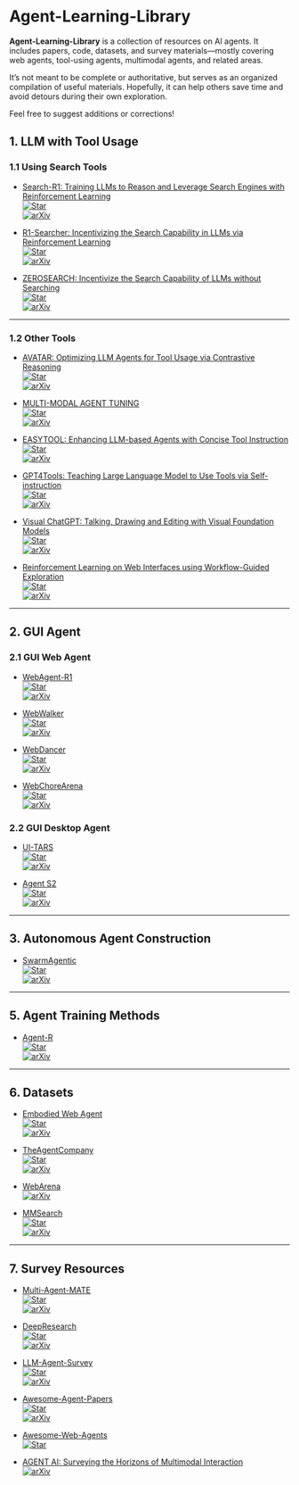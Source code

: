# Agent-Learning-Library

**Agent-Learning-Library** is a collection of resources on AI agents.
It includes papers, code, datasets, and survey materials—mostly covering web agents, tool-using agents, multimodal agents, and related areas.

It’s not meant to be complete or authoritative, but serves as an organized compilation of useful materials.
Hopefully, it can help others save time and avoid detours during their own exploration.

Feel free to suggest additions or corrections!

## 1. LLM with Tool Usage

### 1.1 Using Search Tools

+ [Search-R1: Training LLMs to Reason and Leverage Search Engines with Reinforcement Learning](https://github.com/PeterGriffinJin/Search-R1)  
  [![Star](https://img.shields.io/github/stars/PeterGriffinJin/Search-R1.svg?style=social)](https://github.com/PeterGriffinJin/Search-R1)  
  [![arXiv](https://img.shields.io/badge/arXiv-2503.09516-b31b1b.svg)](https://arxiv.org/abs/2503.09516)

+ [R1-Searcher: Incentivizing the Search Capability in LLMs via Reinforcement Learning](https://github.com/RUCAIBox/R1-Searcher)  
  [![Star](https://img.shields.io/github/stars/RUCAIBox/R1-Searcher.svg?style=social)](https://github.com/RUCAIBox/R1-Searcher)  
  [![arXiv](https://img.shields.io/badge/arXiv-2503.05592-b31b1b.svg)](https://arxiv.org/abs/2503.05592)

+ [ZEROSEARCH: Incentivize the Search Capability of LLMs without Searching](https://github.com/Alibaba-NLP/ZeroSearch)  
  [![Star](https://img.shields.io/github/stars/Alibaba-NLP/ZeroSearch.svg?style=social)](https://github.com/Alibaba-NLP/ZeroSearch)  
  [![arXiv](https://img.shields.io/badge/arXiv-2505.04588-b31b1b.svg)](https://arxiv.org/abs/2505.04588)

---

### 1.2 Other Tools

+ [AVATAR: Optimizing LLM Agents for Tool Usage via Contrastive Reasoning](https://github.com/zou-group/avatar)  
  [![Star](https://img.shields.io/github/stars/zou-group/avatar.svg?style=social)](https://github.com/zou-group/avatar)  
  [![arXiv](https://img.shields.io/badge/arXiv-2406.11200-b31b1b.svg)](https://arxiv.org/abs/2406.11200)

+ [MULTI-MODAL AGENT TUNING](https://github.com/mat-agent/MAT-Agent)  
  [![Star](https://img.shields.io/github/stars/mat-agent/MAT-Agent.svg?style=social)](https://github.com/mat-agent/MAT-Agent)  
  [![arXiv](https://img.shields.io/badge/arXiv-2412.15606-b31b1b.svg)](https://arxiv.org/abs/2412.15606)

+ [EASYTOOL: Enhancing LLM-based Agents with Concise Tool Instruction](https://github.com/microsoft/JARVIS/tree/main/easytool)  
  [![Star](https://img.shields.io/github/stars/microsoft/JARVIS.svg?style=social)](https://github.com/microsoft/JARVIS/tree/main/easytool)  
  [![arXiv](https://img.shields.io/badge/arXiv-2401.06201-b31b1b.svg)](https://arxiv.org/abs/2401.06201)

+ [GPT4Tools: Teaching Large Language Model to Use Tools via Self-instruction](https://github.com/AILab-CVC/GPT4Tools)  
  [![Star](https://img.shields.io/github/stars/AILab-CVC/GPT4Tools.svg?style=social)](https://github.com/AILab-CVC/GPT4Tools)  
  [![arXiv](https://img.shields.io/badge/arXiv-2305.18752-b31b1b.svg)](https://arxiv.org/abs/2305.18752)

+ [Visual ChatGPT: Talking, Drawing and Editing with Visual Foundation Models](https://github.com/chenfei-wu/TaskMatrix)  
  [![Star](https://img.shields.io/github/stars/chenfei-wu/TaskMatrix.svg?style=social)](https://github.com/chenfei-wu/TaskMatrix)  
  [![arXiv](https://img.shields.io/badge/arXiv-2303.04671-b31b1b.svg)](https://arxiv.org/abs/2303.04671)

+ [Reinforcement Learning on Web Interfaces using Workflow-Guided Exploration](https://github.com/stanfordnlp/wge)  
  [![Star](https://img.shields.io/github/stars/stanfordnlp/wge.svg?style=social)](https://github.com/stanfordnlp/wge)  
  [![arXiv](https://img.shields.io/badge/arXiv-1802.08802-b31b1b.svg)](https://arxiv.org/abs/1802.08802)

---

## 2. GUI Agent

### 2.1 GUI Web Agent

+ [WebAgent-R1](https://github.com/weizhepei/WebAgent-R1)  
  [![Star](https://img.shields.io/github/stars/weizhepei/WebAgent-R1.svg?style=social)](https://github.com/weizhepei/WebAgent-R1)  
  [![arXiv](https://img.shields.io/badge/arXiv-2505.16421-b31b1b.svg)](https://arxiv.org/abs/2505.16421)

+ [WebWalker](https://github.com/Alibaba-NLP/WebAgent)  
  [![Star](https://img.shields.io/github/stars/Alibaba-NLP/WebAgent.svg?style=social)](https://github.com/Alibaba-NLP/WebAgent)  
  [![arXiv](https://img.shields.io/badge/arXiv-2501.07572-b31b1b.svg)](https://arxiv.org/abs/2501.07572)

+ [WebDancer](https://github.com/Alibaba-NLP/WebAgent)  
  [![Star](https://img.shields.io/github/stars/Alibaba-NLP/WebAgent.svg?style=social)](https://github.com/Alibaba-NLP/WebAgent)  
  [![arXiv](https://img.shields.io/badge/arXiv-2505.22648-b31b1b.svg)](https://arxiv.org/abs/2505.22648)

+ [WebChoreArena](https://github.com/WebChoreArena/WebChoreArena)  
  [![Star](https://img.shields.io/github/stars/WebChoreArena/WebChoreArena.svg?style=social)](https://github.com/WebChoreArena/WebChoreArena)  
  [![arXiv](https://img.shields.io/badge/arXiv-2506.01952-b31b1b.svg)](https://arxiv.org/abs/2506.01952)

### 2.2 GUI Desktop Agent

+ [UI-TARS](https://github.com/bytedance/UI-TARS-desktop)  
  [![Star](https://img.shields.io/github/stars/bytedance/UI-TARS-desktop.svg?style=social)](https://github.com/bytedance/UI-TARS-desktop)  
  [![arXiv](https://img.shields.io/badge/arXiv-2501.12326-b31b1b.svg)](https://arxiv.org/abs/2501.12326)

+ [Agent S2](https://github.com/bytedance/UI-TARS-desktop)  
  [![Star](https://img.shields.io/github/stars/bytedance/UI-TARS-desktop.svg?style=social)](https://github.com/bytedance/UI-TARS-desktop)  
  [![arXiv](https://img.shields.io/badge/arXiv-2504.00906-b31b1b.svg)](https://arxiv.org/abs/2504.00906)

---

## 3. Autonomous Agent Construction

+ [SwarmAgentic](https://github.com/YaoZ720/SwarmAgenticCode)  
  [![Star](https://img.shields.io/github/stars/YaoZ720/SwarmAgenticCode.svg?style=social)](https://github.com/YaoZ720/SwarmAgenticCode)  
  [![arXiv](https://img.shields.io/badge/arXiv-2506.15672-b31b1b.svg)](https://arxiv.org/abs/2506.15672)

---

## 5. Agent Training Methods

+ [Agent-R](https://github.com/ByteDance-Seed/Agent-R)  
  [![Star](https://img.shields.io/github/stars/ByteDance-Seed/Agent-R.svg?style=social)](https://github.com/ByteDance-Seed/Agent-R)  
  [![arXiv](https://img.shields.io/badge/arXiv-2501.11425-b31b1b.svg)](https://arxiv.org/abs/2501.11425)

---

## 6. Datasets

+ [Embodied Web Agent](https://github.com/Embodied-Web-Agent/Embodied-Web-Agent)  
  [![Star](https://img.shields.io/github/stars/Embodied-Web-Agent/Embodied-Web-Agent.svg?style=social)](https://github.com/Embodied-Web-Agent/Embodied-Web-Agent)  
  [![arXiv](https://img.shields.io/badge/arXiv-2506.15677-b31b1b.svg)](https://arxiv.org/abs/2506.15677)

+ [TheAgentCompany](https://github.com/TheAgentCompany/TheAgentCompany)  
  [![Star](https://img.shields.io/github/stars/TheAgentCompany/TheAgentCompany.svg?style=social)](https://github.com/TheAgentCompany/TheAgentCompany)  
  [![arXiv](https://img.shields.io/badge/arXiv-2412.14161-b31b1b.svg)](https://arxiv.org/abs/2412.14161)

+ [WebArena](https://webarena.dev)  
  [![arXiv](https://img.shields.io/badge/arXiv-2307.13854-b31b1b.svg)](https://arxiv.org/abs/2307.13854)

+ [MMSearch](https://github.com/CaraJ7/MMSearch)  
  [![Star](https://img.shields.io/github/stars/CaraJ7/MMSearch.svg?style=social)](https://github.com/CaraJ7/MMSearch)  
  [![arXiv](https://img.shields.io/badge/arXiv-2409.12959-b31b1b.svg)](https://arxiv.org/abs/2409.12959)

---

## 7. Survey Resources

+ [Multi-Agent-MATE](https://github.com/AlgazinovAleksandr/Multi-Agent-MATE)  
  [![Star](https://img.shields.io/github/stars/AlgazinovAleksandr/Multi-Agent-MATE.svg?style=social)](https://github.com/AlgazinovAleksandr/Multi-Agent-MATE)  
  [![arXiv](https://img.shields.io/badge/arXiv-2506.19502-b31b1b.svg)](https://arxiv.org/abs/2506.19502)

+ [DeepResearch](https://github.com/scienceaix/deepresearch)  
  [![Star](https://img.shields.io/github/stars/scienceaix/deepresearch.svg?style=social)](https://github.com/scienceaix/deepresearch)  
  [![arXiv](https://img.shields.io/badge/arXiv-2506.12594-b31b1b.svg)](https://arxiv.org/abs/2506.12594)

+ [LLM-Agent-Survey](https://github.com/xinzhel/LLM-Agent-Survey)  
  [![Star](https://img.shields.io/github/stars/xinzhel/LLM-Agent-Survey.svg?style=social)](https://github.com/xinzhel/LLM-Agent-Survey)  
  [![arXiv](https://img.shields.io/badge/arXiv-2406.05804-b31b1b.svg)](https://arxiv.org/abs/2406.05804)

+ [Awesome-Agent-Papers](https://github.com/luo-junyu/Awesome-Agent-Papers)  
  [![Star](https://img.shields.io/github/stars/luo-junyu/Awesome-Agent-Papers.svg?style=social)](https://github.com/luo-junyu/Awesome-Agent-Papers)  
  [![arXiv](https://img.shields.io/badge/arXiv-2503.21460-b31b1b.svg)](https://arxiv.org/abs/2503.21460)

+ [Awesome-Web-Agents](https://github.com/steel-dev/awesome-web-agents)  
  [![Star](https://img.shields.io/github/stars/steel-dev/awesome-web-agents.svg?style=social)](https://github.com/steel-dev/awesome-web-agents)

+ [AGENT AI: Surveying the Horizons of Multimodal Interaction](https://arxiv.org/abs/2401.03568)  
  [![arXiv](https://img.shields.io/badge/arXiv-2401.03568-b31b1b.svg)](https://arxiv.org/abs/2401.03568)





